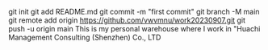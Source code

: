git init
git add README.md
git commit -m "first commit"
git branch -M main
git remote add origin https://github.com/vwvmnu/work20230907.git
git push -u origin main
This is my personal warehouse where I work in "Huachi Management Consulting (Shenzhen) Co., LTD
